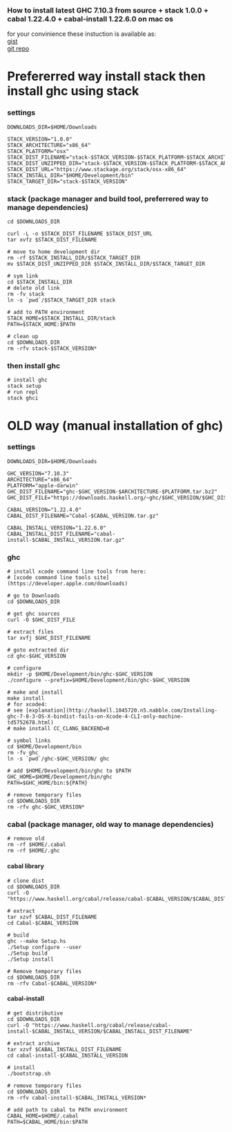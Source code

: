 ### How to install latest GHC 7.10.3 from source + stack 1.0.0 + cabal 1.22.4.0 + cabal-install 1.22.6.0 on mac os

for your convinience these instuction is available as:  
[gist](https://gist.github.com/yantonov/23b15966eb46c45b73e0)  
[git repo](https://github.com/yantonov/install-ghc)  
    
# Prefererred way install stack then install ghc using stack    

### settings

    DOWNLOADS_DIR=$HOME/Downloads

    STACK_VERSION="1.0.0"  
    STACK_ARCHITECTURE="x86_64"  
    STACK_PLATFORM="osx"  
    STACK_DIST_FILENAME="stack-$STACK_VERSION-$STACK_PLATFORM-$STACK_ARCHITECTURE.tar.gz"  
    STACK_DIST_UNZIPPED_DIR="stack-$STACK_VERSION-$STACK_PLATFORM-$STACK_ARCHITECTURE"
    STACK_DIST_URL="https://www.stackage.org/stack/osx-x86_64"
    STACK_INSTALL_DIR="$HOME/Development/bin"
    STACK_TARGET_DIR="stack-$STACK_VERSION"


### stack (package manager and build tool, preferrered way to manage dependencies)

    cd $DOWNLOADS_DIR
    
    curl -L -o $STACK_DIST_FILENAME $STACK_DIST_URL  
    tar xvfz $STACK_DIST_FILENAME  
    
    # move to home development dir
    rm -rf $STACK_INSTALL_DIR/$STACK_TARGET_DIR  
    mv $STACK_DIST_UNZIPPED_DIR $STACK_INSTALL_DIR/$STACK_TARGET_DIR
    
    # sym link
    cd $STACK_INSTALL_DIR
    # delete old link
    rm -fv stack  
    ln -s `pwd`/$STACK_TARGET_DIR stack  

    # add to PATH environment  
    STACK_HOME=$STACK_INSTALL_DIR/stack  
    PATH=$STACK_HOME:$PATH

    # clean up
    cd $DOWNLOADS_DIR  
    rm -rfv stack-$STACK_VERSION*

### then install ghc

    # install ghc  
    stack setup  
    # run repl  
    stack ghci  

# OLD way (manual installation of ghc)

### settings

    DOWNLOADS_DIR=$HOME/Downloads

    GHC_VERSION="7.10.3"  
    ARCHITECTURE="x86_64"  
    PLATFORM="apple-darwin"  
    GHC_DIST_FILENAME="ghc-$GHC_VERSION-$ARCHITECTURE-$PLATFORM.tar.bz2"
    GHC_DIST_FILE="https://downloads.haskell.org/~ghc/$GHC_VERSION/$GHC_DIST_FILENAME"
    
    CABAL_VERSION="1.22.4.0"  
    CABAL_DIST_FILENAME="Cabal-$CABAL_VERSION.tar.gz"  

    CABAL_INSTALL_VERSION="1.22.6.0"  
    CABAL_INSTALL_DIST_FILENAME="cabal-install-$CABAL_INSTALL_VERSION.tar.gz"

### ghc

    # install xcode command line tools from here:  
    # [xcode command line tools site](https://developer.apple.com/downloads)

    # go to Downloads  
    cd $DOWNLOADS_DIR

    # get ghc sources  
    curl -O $GHC_DIST_FILE  

    # extract files
    tar xvfj $GHC_DIST_FILENAME

    # goto extracted dir
    cd ghc-$GHC_VERSION

    # configure  
    mkdir -p $HOME/Development/bin/ghc-$GHC_VERSION  
    ./configure --prefix=$HOME/Development/bin/ghc-$GHC_VERSION

    # make and install  
    make install
    # for xcode4:
    # see [explanation](http://haskell.1045720.n5.nabble.com/Installing-ghc-7-8-3-OS-X-bindist-fails-on-Xcode-4-CLI-only-machine-td5752678.html)
    # make install CC_CLANG_BACKEND=0

    # symbol links  
    cd $HOME/Development/bin
    rm -fv ghc
    ln -s `pwd`/ghc-$GHC_VERSION/ ghc

    # add $HOME/Development/bin/ghc to $PATH
    GHC_HOME=$HOME/Development/bin/ghc
    PATH=$GHC_HOME/bin:${PATH}

    # remove temporary files  
    cd $DOWNLOADS_DIR
    rm -rfv ghc-$GHC_VERSION*

### cabal (package manager, old way to manage dependencies)

    # remove old  
    rm -rf $HOME/.cabal
    rm -rf $HOME/.ghc

#### cabal library

    # clone dist  
    cd $DOWNLOADS_DIR  
    curl -O "https://www.haskell.org/cabal/release/cabal-$CABAL_VERSION/$CABAL_DIST_FILENAME"  
    
    # extract   
    tar xzvf $CABAL_DIST_FILENAME  
    cd Cabal-$CABAL_VERSION  
    
    # build
    ghc --make Setup.hs
    ./Setup configure --user
    ./Setup build
    ./Setup install
    
    # Remove temporary files
    cd $DOWNLOADS_DIR
    rm -rfv Cabal-$CABAL_VERSION*


#### cabal-install

    # get distributive  
    cd $DOWNLOADS_DIR  
    curl -O "https://www.haskell.org/cabal/release/cabal-install-$CABAL_INSTALL_VERSION/$CABAL_INSTALL_DIST_FILENAME"  
    
    # extract archive  
    tar xzvf $CABAL_INSTALL_DIST_FILENAME  
    cd cabal-install-$CABAL_INSTALL_VERSION  
    
    # install  
    ./bootstrap.sh
    
    # remove temporary files  
    cd $DOWNLOADS_DIR  
    rm -rfv cabal-install-$CABAL_INSTALL_VERSION*  
    
    # add path to cabal to PATH environment
    CABAL_HOME=$HOME/.cabal
    PATH=$CABAL_HOME/bin:$PATH  
